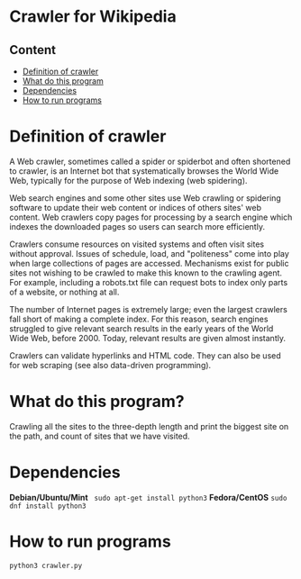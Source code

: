 # Crawler for Wikipedia

## Content
* [Definition of crawler](#def)
* [ What do this program](#wdtp)
* [Dependencies](#dependencies)
* [How to run programs](#run)
# <a name="def"></a> Definition of crawler
A Web crawler, sometimes called a spider or spiderbot and often shortened to crawler, is an Internet bot that systematically browses the World Wide Web, typically for the purpose of Web indexing (web spidering).

Web search engines and some other sites use Web crawling or spidering software to update their web content or indices of others sites' web content. Web crawlers copy pages for processing by a search engine which indexes the downloaded pages so users can search more efficiently.

Crawlers consume resources on visited systems and often visit sites without approval. Issues of schedule, load, and "politeness" come into play when large collections of pages are accessed. Mechanisms exist for public sites not wishing to be crawled to make this known to the crawling agent. For example, including a robots.txt file can request bots to index only parts of a website, or nothing at all.

The number of Internet pages is extremely large; even the largest crawlers fall short of making a complete index. For this reason, search engines struggled to give relevant search results in the early years of the World Wide Web, before 2000. Today, relevant results are given almost instantly.

Crawlers can validate hyperlinks and HTML code. They can also be used for web scraping (see also data-driven programming). 

# <a name="wdtp"></a>  What do this program?

Crawling all the sites to the three-depth length and print the biggest site on the path, and count of sites that we have visited.

# <a name="dependencies"></a> Dependencies
**Debian/Ubuntu/Mint**
``` sudo apt-get install python3```
**Fedora/CentOS**
```sudo dnf install python3```

# <a name="run"></a> How to run programs
```python3 crawler.py```
